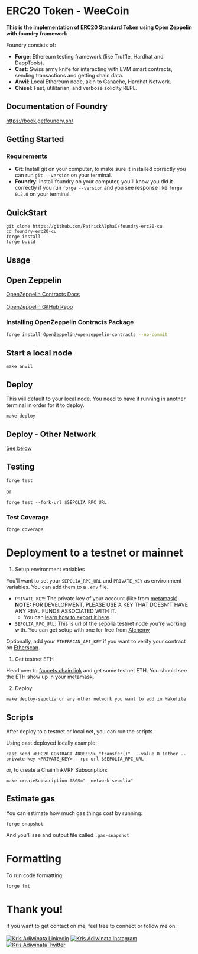 # ERC20 Token - WeeCoin

**This is the implementation of ERC20 Standard Token using Open Zeppelin with foundry framework**

Foundry consists of:

-   **Forge**: Ethereum testing framework (like Truffle, Hardhat and DappTools).
-   **Cast**: Swiss army knife for interacting with EVM smart contracts, sending transactions and getting chain data.
-   **Anvil**: Local Ethereum node, akin to Ganache, Hardhat Network.
-   **Chisel**: Fast, utilitarian, and verbose solidity REPL.

## Documentation of Foundry

https://book.getfoundry.sh/

## Getting Started
### Requirements

- **Git**: Install git on your computer, to make sure it installed correctly you can run `git --version` on your terminal.
- **Foundry**: Install foundry on your computer, you'll know you did it correctly if you run `forge --version` and you see response like `forge 0.2.0` on your terminal.

## QuickStart
```shell
git clone https://github.com/PatrickAlphaC/foundry-erc20-cu
cd foundry-erc20-cu
forge install 
forge build
```

## Usage
## Open Zeppelin

[OpenZeppelin Contracts Docs](https://docs.openzeppelin.com/contracts/4.x/)
<br><br>
[OpenZeppelin GitHub Repo](https://github.com/OpenZeppelin/openzeppelin-contracts)
<br>

### Installing OpenZeppelin Contracts Package

```bash
forge install OpenZeppelin/openzeppelin-contracts --no-commit
```

## Start a local node

```
make anvil
```

## Deploy

This will default to your local node. You need to have it running in another terminal in order for it to deploy.

```
make deploy
```

## Deploy - Other Network

[See below](#deployment-to-a-testnet-or-mainnet)

## Testing

```
forge test
```

or 

```
forge test --fork-url $SEPOLIA_RPC_URL
```

### Test Coverage

```
forge coverage
```


# Deployment to a testnet or mainnet

1. Setup environment variables

You'll want to set your `SEPOLIA_RPC_URL` and `PRIVATE_KEY` as environment variables. You can add them to a `.env` file.

- `PRIVATE_KEY`: The private key of your account (like from [metamask](https://metamask.io/)). **NOTE:** FOR DEVELOPMENT, PLEASE USE A KEY THAT DOESN'T HAVE ANY REAL FUNDS ASSOCIATED WITH IT.
  - You can [learn how to export it here](https://metamask.zendesk.com/hc/en-us/articles/360015289632-How-to-Export-an-Account-Private-Key).
- `SEPOLIA_RPC_URL`: This is url of the sepolia testnet node you're working with. You can get setup with one for free from [Alchemy](https://alchemy.com/?a=673c802981)

Optionally, add your `ETHERSCAN_API_KEY` if you want to verify your contract on [Etherscan](https://etherscan.io/).

1. Get testnet ETH

Head over to [faucets.chain.link](https://faucets.chain.link/) and get some testnet ETH. You should see the ETH show up in your metamask.

2. Deploy

```
make deploy-sepolia or any other network you want to add in Makefile 
```


## Scripts

After deploy to a testnet or local net, you can run the scripts. 

Using cast deployed locally example: 

```
cast send <ERC20_CONTRACT_ADDRESS> "transfer()"  --value 0.1ether --private-key <PRIVATE_KEY> --rpc-url $SEPOLIA_RPC_URL
```

or, to create a ChainlinkVRF Subscription:

```
make createSubscription ARGS="--network sepolia"
```


## Estimate gas

You can estimate how much gas things cost by running:

```
forge snapshot
```

And you'll see and output file called `.gas-snapshot`


# Formatting


To run code formatting:
```
forge fmt
```


# Thank you!
If you want to get contact on me, feel free to connect or follow me on:
<br><br>
[![Kris Adiwinata Linkedin](https://img.shields.io/badge/LinkedIn-0077B5?style=for-the-badge&logo=linkedin&logoColor=white)](https://www.linkedin.com/in/kris-adiwinata-726379214/)
[![Kris Adiwinata Instagram](https://img.shields.io/badge/Instagram-FD1D1D?style=for-the-badge&logo=Instagram&logoColor=white)](https://www.instagram.com/kris.adw/)
[![Kris Adiwinata Twitter](https://img.shields.io/badge/Twitter-1DA1F2?style=for-the-badge&logo=twitter&logoColor=white)](https://x.com/regis_1269)